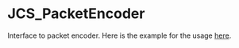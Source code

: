 <div id="content-header">
  <h1>JCS_PacketEncoder</h1>
</div>

<p>
  Interface to packet encoder. Here is the example for the usage
  <a href="?page=Network_sl_net_sl_JCS_DefaultPacketEncoder">here</a>.
</p>
